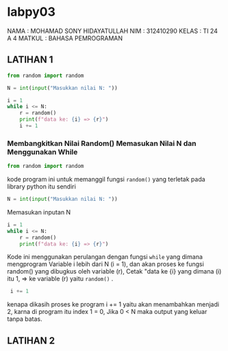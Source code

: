 # labpy03
NAMA : MOHAMAD SONY HIDAYATULLAH
NIM : 312410290
KELAS : TI 24 A 4
MATKUL : BAHASA PEMROGRAMAN

## LATIHAN 1

```Python
from random import random

N = int(input("Masukkan nilai N: "))

i = 1
while i <= N:
    r = random()
    print(f"data ke: {i} => {r}")
    i += 1
````
### Membangkitkan Nilai Random() Memasukan Nilai N dan Menggunakan While

```Python
from random import random
````
kode program ini untuk memanggil fungsi `random()` yang terletak pada library python itu sendiri

```Python
N = int(input("Masukkan nilai N: "))
````
Memasukan inputan N

```Python
i = 1
while i <= N:
    r = random()
    print(f"data ke: {i} => {r}")
````

Kode ini menggunakan perulangan dengan fungsi `while` yang dimana mengprogram Variable i lebih dari N (i = 1), dan akan proses ke fungsi random() yang dibugkus oleh variable (r), Cetak "data ke {i} yang dimana (i) itu 1, => ke variable (r) yaitu `random()` .

```Python
 i += 1
````
kenapa dikasih proses ke program i += 1 yaitu akan menambahkan menjadi 2, karna di program itu index 1 = 0, Jika 0 < N maka output yang keluar tanpa batas.

## LATIHAN 2



